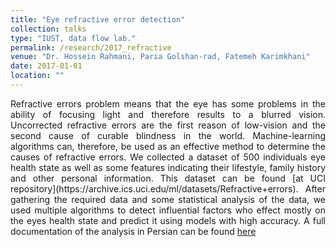 ```yaml
---
title: "Eye refractive error detection"
collection: talks
type: "IUST, data flow lab."
permalink: /research/2017_refractive
venue: "Dr. Hossein Rahmani, Paria Golshan-rad, Fatemeh Karimkhani"
date: 2017-01-01
location: ""
---
```


<p align="justify"> Refractive errors problem means that the eye has some problems in the ability of focusing light and therefore results to a blurred vision. Uncorrected refractive errors are the first reason of low-vision and the 
second cause of curable blindness in the world. Machine-learning algorithms can, therefore, be used as an 
effective method to determine the causes of refractive errors. We collected a dataset of 500 individuals eye health state as well as some features indicating their lifestyle, family history and other personal information. This dataset can be found [at UCI repository](https://archive.ics.uci.edu/ml/datasets/Refractive+errors). After gathering the required data and some statistical analysis of the data, we used multiple algorithms to detect influential factors who effect mostly on the eyes health state and predict it using models with high accuracy.
A full documentation of the analysis in Persian can be found <a href="https://banafshehkarimian.github.io/files/Refractive.pdf">here</a> </p>
